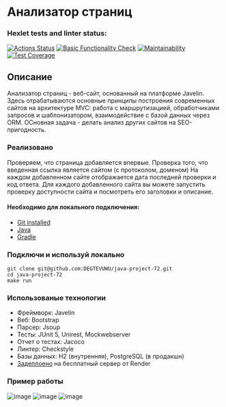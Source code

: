 # Анализатор страниц #

### Hexlet tests and linter status:
[![Actions Status](https://github.com/DEGTEVUWU/java-project-72/actions/workflows/hexlet-check.yml/badge.svg)](https://github.com/DEGTEVUWU/java-project-72/actions)
[![Basic Functionality Check](https://github.com/DEGTEVUWU/java-project-72/actions/workflows/main.yml/badge.svg)](https://github.com/DEGTEVUWU/java-project-72/actions)
[![Maintainability](https://api.codeclimate.com/v1/badges/f89f050e2227bbdae348/maintainability)](https://codeclimate.com/github/DEGTEVUWU/java-project-72/maintainability)
[![Test Coverage](https://api.codeclimate.com/v1/badges/f89f050e2227bbdae348/test_coverage)](https://codeclimate.com/github/DEGTEVUWU/java-project-72/test_coverage)

## Описание ##

Анализатор страниц - веб-сайт, основанный на платформе Javelin. Здесь отрабатываются основные принципы построения современных сайтов на архитектуре MVC: работа с маршрутизацией, обработчиками запросов и шаблонизатором, взаимодействие с базой данных через ORM. ОСновная задача - делать анализ других сайтов на SEO-пригодность. 

### Реализовано ###

Проверяем, что страница добавляется впервые. Проверка того, что введенная ссылка является сайтом (с протоколом, доменом) На каждом добавленном сайте отображается дата последней проверки и код ответа. Для каждого добавленного сайта вы можете запустить проверку доступности сайта и посмотреть его заголовки и описание.

#### Необходимо для локального подключения: ####  
- [Git installed](https://git-scm.com/book/en/v2/Getting-Started-Installing-Git)  
- [Java](https://www.oracle.com/java/technologies/downloads)  
- [Gradle](https://gradle.org/install)

### Подключи и используй локально ###

```
git clone git@github.com:DEGTEVUWU/java-project-72.git
cd java-project-72
make run
```

### Использованые технологии ###
- Фреймворк: Javelin
- Веб: Bootstrap
- Парсер: Jsoup
- Тесты: JUnit 5, Unirest, Mockwebserver
- Отчет о тестах: Jacoco
- Линтер: Checkstyle
- Базы данных: H2 (внутренняя), PostgreSQL (в продакшн)
- [Задеплоено](https://java-project-72-est1.onrender.com/) на бесплатный сервер от Render

### Пример работы ###
![image](https://github.com/DEGTEVUWU/java-project-72/assets/148809450/ac3657bf-a441-473b-81fd-f37b8058c1e2)
![image](https://github.com/DEGTEVUWU/java-project-72/assets/148809450/3078872c-1075-4f22-a955-91435e97c018)
![image](https://github.com/DEGTEVUWU/java-project-72/assets/148809450/716ae9ae-1a2b-4e0c-81db-6b21bc671e1d)


